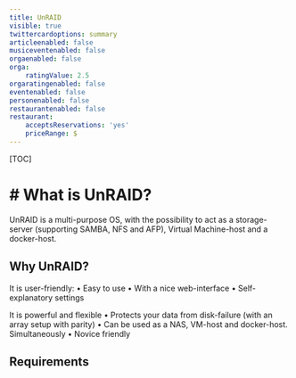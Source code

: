 ```yaml
---
title: UnRAID
visible: true
twittercardoptions: summary
articleenabled: false
musiceventenabled: false
orgaenabled: false
orga:
    ratingValue: 2.5
orgaratingenabled: false
eventenabled: false
personenabled: false
restaurantenabled: false
restaurant:
    acceptsReservations: 'yes'
    priceRange: $
---
```


[TOC]

# # What is UnRAID?
UnRAID is a multi-purpose OS, with the possibility to act as a storage-server (supporting SAMBA, NFS and AFP), Virtual Machine-host and a docker-host.

## Why UnRAID?
It is user-friendly:
•	Easy to use
•	With a nice web-interface
•	Self-explanatory settings
    
It is powerful and flexible
•	Protects your data from disk-failure (with an array setup with parity)
•	Can be used as a NAS, VM-host and docker-host. Simultaneously
•	Novice friendly

## Requirements

